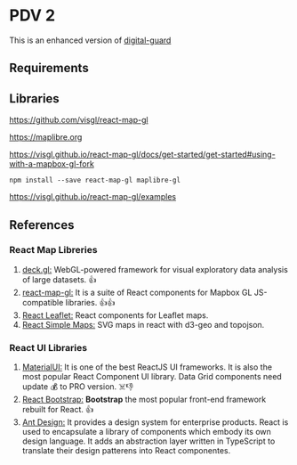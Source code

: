 # PDV 2

This is an enhanced version of [digital-guard](https://digital-guard.github.io/preservDataViz/src/preservCutGeo/index.html)

## Requirements

## Libraries

<https://github.com/visgl/react-map-gl>

<https://maplibre.org>

<https://visgl.github.io/react-map-gl/docs/get-started/get-started#using-with-a-mapbox-gl-fork>

```text
npm install --save react-map-gl maplibre-gl
```

<https://visgl.github.io/react-map-gl/examples>

## References

### React Map Libreries

1. [deck.gl:](https://deck.gl) WebGL-powered framework for visual exploratory data analysis of large datasets. :+1:
2. [react-map-gl:](https://visgl.github.io/react-map-gl/) It is a suite of React components for Mapbox GL JS-compatible libraries. :+1::+1:
3. [React Leaflet:](https://react-leaflet.js.org) React components for Leaflet maps.
4. [React Simple Maps:](https://www.react-simple-maps.io) SVG maps in react with d3-geo and topojson.

### React UI Libraries

1. [MaterialUI:](https://mui.com) It is one of the best ReactJS UI frameworks. It is also the most popular React Component UI library. Data Grid components need update :moneybag: to PRO version. :skull_and_crossbones::-1:
2. [React Bootstrap:](https://react-bootstrap.github.io) **Bootstrap** the most popular front-end framework rebuilt for React. :+1:
3. [Ant Design:](https://ant.design) It provides a design system for enterprise products. React is used to encapsulate a library of components which embody its own design language. It adds an abstraction layer written in TypeScript to translate their design patterens into React componentes.
